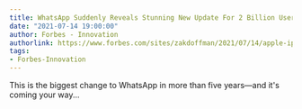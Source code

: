 ```yaml
---
title: WhatsApp Suddenly Reveals Stunning New Update For 2 Billion Users
date: "2021-07-14 19:00:00"
author: Forbes - Innovation
authorlink: https://www.forbes.com/sites/zakdoffman/2021/07/14/apple-iphone-and-google-android-users-to-get-stunning-new-whatsapp-update/
tags:
- Forbes-Innovation
---
```

This is the biggest change to WhatsApp in more than five years—and it's coming your way...